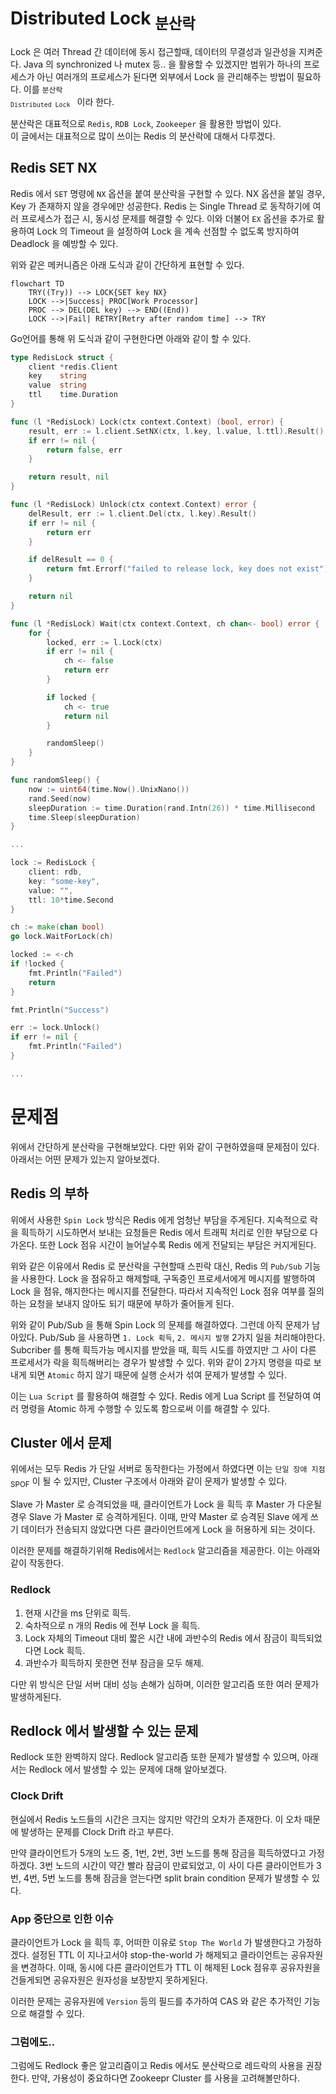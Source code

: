 # Distributed Lock <sub>분산락</sub>

Lock 은 여러 Thread 간 데이터에 동시 접근할때, 데이터의 무결성과 일관성을 지켜준다. Java 의 synchronized 나 mutex 등.. 을 활용할 수 있겠지만 범위가 하나의 프로세스가 아닌 여러개의 프로세스가 된다면 외부에서 Lock 을 관리해주는 방법이 필요하다. 이를 <code>분산락 <sub>Distributed Lock</sub> </code> 이라 한다.

분산락은 대표적으로 `Redis`, `RDB Lock`, `Zookeeper` 을 활용한 방법이 있다.  
이 글에서는 대표적으로 많이 쓰이는 Redis 의 분산락에 대해서 다루겠다.

## Redis SET NX

Redis 에서 `SET` 명령에 `NX` 옵션을 붙여 분산락을 구현할 수 있다. 
NX 옵션을 붙일 경우, Key 가 존재하지 않을 경우에만 성공한다. 
Redis 는 Single Thread 로 동작하기에 여러 프로세스가 접근 시, 동시성 문제를 해결할 수 있다.
이와 더불어 `EX` 옵션을 추가로 활용하여 Lock 의 Timeout 을 설정하여 
Lock 을 계속 선점할 수 없도록 방지하여 Deadlock 을 예방할 수 있다.

위와 같은 메커니즘은 아래 도식과 같이 간단하게 표현할 수 있다.
``` mermaid
flowchart TD
    TRY((Try)) --> LOCK{SET key NX}
    LOCK -->|Success| PROC[Work Processor]
    PROC --> DEL(DEL key) --> END((End))
    LOCK -->|Fail| RETRY[Retry after random time] --> TRY
```

Go언어를 통해 위 도식과 같이 구현한다면 아래와 같이 할 수 있다.
``` go
type RedisLock struct {
	client *redis.Client
	key    string
	value  string
	ttl    time.Duration
}

func (l *RedisLock) Lock(ctx context.Context) (bool, error) {
	result, err := l.client.SetNX(ctx, l.key, l.value, l.ttl).Result()
	if err != nil {
		return false, err
	}

	return result, nil
}

func (l *RedisLock) Unlock(ctx context.Context) error {
	delResult, err := l.client.Del(ctx, l.key).Result()
	if err != nil {
		return err
	}

	if delResult == 0 {
		return fmt.Errorf("failed to release lock, key does not exist")
	}

	return nil
}

func (l *RedisLock) Wait(ctx context.Context, ch chan<- bool) error {
	for {
		locked, err := l.Lock(ctx)
		if err != nil {
			ch <- false
			return err
		}

		if locked {
			ch <- true
			return nil
		}

		randomSleep()
	}
}

func randomSleep() {
	now := uint64(time.Now().UnixNano())
	rand.Seed(now)
	sleepDuration := time.Duration(rand.Intn(26)) * time.Millisecond
	time.Sleep(sleepDuration)
}

...

lock := RedisLock {
	client: rdb, 
	key: "some-key", 
	value: "", 
	ttl: 10*time.Second
}

ch := make(chan bool)
go lock.WaitForLock(ch)

locked := <-ch
if !locked {
	fmt.Println("Failed")
	return
}

fmt.Println("Success")

err := lock.Unlock()
if err != nil {
	fmt.Println("Failed")
}

...

```

# 문제점

위에서 간단하게 분산락을 구현해보았다. 다만 위와 같이 구현하였을때 문제점이 있다.
아래서는 어떤 문제가 있는지 알아보겠다.

## Redis 의 부하

위에서 사용한 `Spin Lock` 방식은 Redis 에게 엄청난 부담을 주게된다.
지속적으로 락을 흭득하기 시도하면서 보내는 요청들은 Redis 에서 트래픽 처리로 인한 부담으로 다가온다.
또한 Lock 점유 시간이 늘어날수록 Redis 에게 전달되는 부담은 커지게된다.

위와 같은 이유에서 Redis 로 분산락을 구현할때 스핀락 대신, Redis 의 `Pub/Sub` 기능을 사용한다.
Lock 을 점유하고 해제할때, 구독중인 프로세서에게 메시지를 발행하여 Lock 을 점유, 해지한다는 메시지를 전달한다.
따라서 지속적인 Lock 점유 여부를 질의하는 요청을 보내지 않아도 되기 때문에 부하가 줄어들게 된다.

위와 같이 Pub/Sub 을 통해 Spin Lock 의 문제를 해결하였다. 그런데 아직 문제가 남아있다.
Pub/Sub 을 사용하면 `1. Lock 획득`, `2. 메시지 발행` 2가지 일을 처리해야한다. 
Subcriber 를 통해 흭득가능 메시지를 받았을 때, 흭득 시도를 하였지만 그 사이 다른 프로세서가 락을 흭득해버리는 경우가 발생할 수 있다.
위와 같이 2가지 명령을 따로 보내게 되면 `Atomic` 하지 않기 때문에 실행 순서가 섞여 문제가 발생할 수 있다.

이는 `Lua Script` 를 활용하여 해결할 수 있다. Redis 에게 Lua Script 를 전달하여 여러 명령을 Atomic 하게 수행할 수 있도록 함으로써 이를 해결할 수 있다.

## Cluster 에서 문제

위에서는 모두 Redis 가 단일 서버로 동작한다는 가정에서 하였다면 이는 `단일 장애 지점`<sub>SPOF</sub> 이 될 수 있지만, Cluster 구조에서 아래와 같이 문제가 발생할 수 있다.

Slave 가 Master 로 승격되었을 때, 
클라이언트가 Lock 을 흭득 후 Master 가 다운될 경우 Slave 가 Master 로 승격하게된다.
이때, 만약 Master 로 승격된 Slave 에게 쓰기 데이터가 전송되지 않았다면 
다른 클라이언트에게 Lock 을 허용하게 되는 것이다.

이러한 문제를 해결하기위해 Redis에서는 `Redlock` 알고리즘을 제공한다. 이는 아래와 같이 작동한다.

### Redlock

1. 현재 시간을 ms 단위로 흭득.
2. 숙차적으로 n 개의 Redis 에 전부 Lock 을 흭득.
3. Lock 자체의 Timeout 대비 짧은 시간 내에 과반수의 Redis 에서 잠금이 흭득되었다면 Lock 흭득.
4. 과반수가 흭득하지 못한면 전부 잠금을 모두 해제.

다만 위 방식은 단일 서버 대비 성능 손해가 심하며, 이러한 알고리즘 또한 여러 문제가 발생하게된다. 

## Redlock 에서 발생할 수 있는 문제

Redlock 또한 완벽하지 않다. Redlock 알고리즘 또한 문제가 발생할 수 있으며, 
아래서는 Redlock 에서 발생할 수 있는 문제에 대해 알아보겠다.

### Clock Drift

현실에서 Redis 노드들의 시간은 크지는 않지만 약간의 오차가 존재한다. 
이 오차 때문에 발생하는 문제를 Clock Drift 라고 부른다.

만약 클라이언트가 5개의 노드 중, 1번, 2번, 3번 노드를 통해 잠금을 흭득하였다고 가정하겠다.
3번 노드의 시간이 약간 빨라 잠금이 만료되었고, 
이 사이 다른 클라이언트가 3번, 4번, 5번 노드를 통해 잠금을 얻는다면 
split brain condition 문제가 발생할 수 있다.

### App 중단으로 인한 이슈

클라이언트가 Lock 을 흭득 후, 어떠한 이유로 `Stop The World` 가 발생한다고 가정하겠다.
설정된 TTL 이 지나고서야 stop-the-world 가 해제되고 클라이언트는 공유자원을 변경하다.
이때, 동시에 다른 클라이언트가 TTL 이 해제된 Lock 점유후 공유자원을 건들게되면 공유자원은 원자성을 보장받지 못하게된다.

이러한 문제는 공유자원에 `Version` 등의 필드를 추가하여 CAS 와 같은 추가적인 기능으로 해결할 수 있다.

### 그럼에도..

그럼에도 Redlock 좋은 알고리즘이고 Redis 에서도 분산락으로 레드락의 사용을 권장한다.
만약, 가용성이 중요하다면 Zookeepr Cluster 를 사용을 고려해볼만하다.